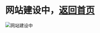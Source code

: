 网站**建设**中，[返回首页](https://schlibra.github.io/Stars-Studios)<br>
===
![网站建设中](https://schlibra.github.io/Stars-Studios/building/building.jpg)
